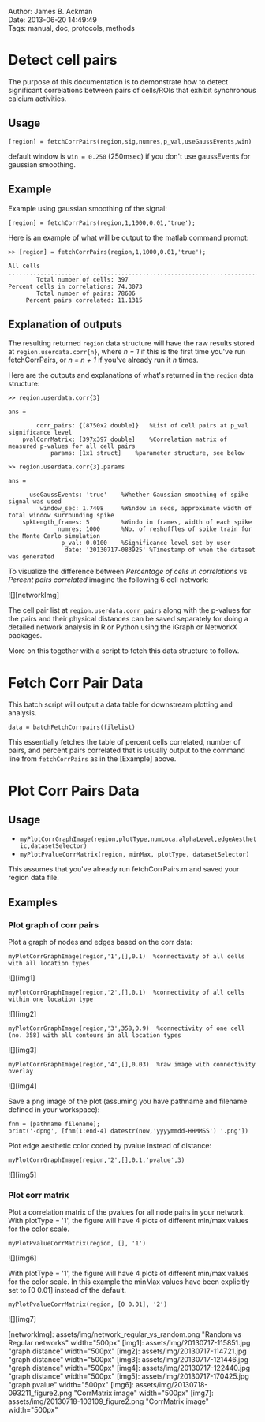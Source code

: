 Author: James B. Ackman  
Date: 2013-06-20 14:49:49  
Tags: manual, doc, protocols, methods  

# Detect cell pairs #
The purpose of this documentation is to demonstrate how to detect significant correlations between pairs of cells/ROIs that exhibit synchronous calcium activities.

## Usage

	[region] = fetchCorrPairs(region,sig,numres,p_val,useGaussEvents,win)

default window is `win = 0.250` (250msec) if you don't use gaussEvents for gaussian smoothing.

## Example

Example using gaussian smoothing of the signal:

	[region] = fetchCorrPairs(region,1,1000,0.01,'true');

Here is an example of what will be output to the matlab command prompt:

	>> [region] = fetchCorrPairs(region,1,1000,0.01,'true');

	All cells ....................................................................................................
			Total number of cells: 397
	Percent cells in correlations: 74.3073
			Total number of pairs: 78606
		 Percent pairs correlated: 11.1315

## Explanation of outputs

The resulting returned `region` data structure will have the raw results stored at `region.userdata.corr{n}`, where *n = 1* if this is the first time you've run fetchCorrPairs, or *n = n + 1* if you've already run it *n* times.

Here are the outputs and explanations of what's returned in the `region` data structure: 

	>> region.userdata.corr{3}

	ans = 

			corr_pairs: {[8750x2 double]}	%List of cell pairs at p_val significance level
		pvalCorrMatrix: [397x397 double]	%Correlation matrix of measured p-values for all cell pairs
				params: [1x1 struct]	%parameter structure, see below

	>> region.userdata.corr{3}.params

	ans = 

		  useGaussEvents: 'true'	%Whether Gaussian smoothing of spike signal was used
			 window_sec: 1.7408		%Window in secs, approximate width of total window surrounding spike
		spkLength_frames: 5			%Windo in frames, width of each spike
				  numres: 1000		%No. of reshuffles of spike train for the Monte Carlo simulation
				   p_val: 0.0100	%Significance level set by user
					date: '20130717-083925'	%Timestamp of when the dataset was generated


To visualize the difference between *Percentage of cells in correlations* vs *Percent pairs correlated* imagine the following 6 cell network:


![][networkImg]


The cell pair list at `region.userdata.corr_pairs` along with the p-values for the pairs and their physical distances can be saved separately for doing a detailed network analysis in R or Python using the iGraph or NetworkX packages.

More on this together with a script to fetch this data structure to follow.



# Fetch Corr Pair Data #

This batch script will output a data table for downstream plotting and analysis. 

	data = batchFetchCorrpairs(filelist)

This essentially fetches the table of percent cells correlated, number of pairs, and percent pairs correlated that is usually output to the command line from `fetchCorrPairs` as in the [Example] above.


# Plot Corr Pairs Data #

## Usage

* `myPlotCorrGraphImage(region,plotType,numLoca,alphaLevel,edgeAesthetic,datasetSelector)`
* `myPlotPvalueCorrMatrix(region, minMax, plotType, datasetSelector)`

This assumes that you've already run fetchCorrPairs.m and saved your region data file. 


## Examples


### Plot graph of corr pairs

Plot a graph of nodes and edges based on the corr data:

	myPlotCorrGraphImage(region,'1',[],0.1)  %connectivity of all cells with all location types

![][img1]

	myPlotCorrGraphImage(region,'2',[],0.1)  %connectivity of all cells within one location type

![][img2]

	myPlotCorrGraphImage(region,'3',358,0.9)  %connectivity of one cell (no. 358) with all contours in all location types

![][img3]

	myPlotCorrGraphImage(region,'4',[],0.03)  %raw image with connectivity overlay

![][img4]


Save a png image of the plot (assuming you have pathname and filename defined in your workspace):

	fnm = [pathname filename];
	print('-dpng', [fnm(1:end-4) datestr(now,'yyyymmdd-HHMMSS') '.png'])


Plot edge aesthetic color coded by pvalue instead of distance:

	myPlotCorrGraphImage(region,'2',[],0.1,'pvalue',3)

![][img5]


### Plot corr matrix

Plot a correlation matrix of the pvalues for all node pairs in your network.  With plotType = '1', the figure will have 4 plots of different min/max values for the color scale.

	myPlotPvalueCorrMatrix(region, [], '1')

![][img6]

With plotType = '1', the figure will have 4 plots of different min/max values for the color scale.  In this example the minMax values have been explicitly set to [0 0.01] instead of the default.

	myPlotPvalueCorrMatrix(region, [0 0.01], '2')
	
![][img7]

[networkImg]: assets/img/network_regular_vs_random.png "Random vs Regular networks" width="500px"
[img1]: assets/img/20130717-115851.jpg "graph distance" width="500px"
[img2]: assets/img/20130717-114721.jpg "graph distance" width="500px"
[img3]: assets/img/20130717-121446.jpg "graph distance" width="500px"
[img4]: assets/img/20130717-122440.jpg "graph distance" width="500px"
[img5]: assets/img/20130717-170425.jpg "graph pvalue" width="500px"
[img6]: assets/img/20130718-093211_figure2.png "CorrMatrix image" width="500px"
[img7]: assets/img/20130718-103109_figure2.png "CorrMatrix image" width="500px"

